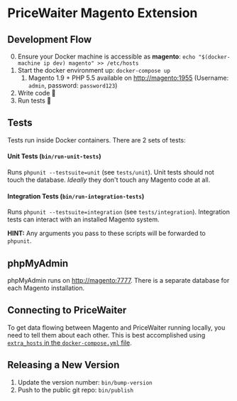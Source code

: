 # PriceWaiter Magento Extension

## Development Flow

0. Ensure your Docker machine is accessible as **magento**: `echo "$(docker-machine ip dev) magento" >> /etc/hosts`
1. Start the docker environment up: `docker-compose up`
    1. Magento 1.9 + PHP 5.5 available on [http://magento:1955](http://magento:1955) (Username: `admin`, password: `password123`)
2. Write code :saxophone:
3. Run tests :tada:

## Tests

Tests run inside Docker containers. There are 2 sets of tests:

#### Unit Tests (`bin/run-unit-tests`)

Runs `phpunit --testsuite=unit` (see `tests/unit`). Unit tests should not touch the database. *Ideally* they don't touch any Magento code at all.

#### Integration Tests (`bin/run-integration-tests`)

Runs `phpunit --testsuite=integration` (see `tests/integration`). Integration tests can interact with an installed Magento system.

**HINT:** Any arguments you pass to these scripts will be forwarded to `phpunit`.

## phpMyAdmin

phpMyAdmin runs on [http://magento:7777](http://magento:7777). There is a separate database for each Magento installation.

## Connecting to PriceWaiter

To get data flowing between Magento and PriceWaiter running locally, you need to tell them about each other. This is best accomplished using [`extra_hosts` in the `docker-compose.yml` file](https://docs.docker.com/compose/compose-file/#extra-hosts).

## Releasing a New Version

1. Update the version number: `bin/bump-version`
2. Push to the public git repo: `bin/publish`
